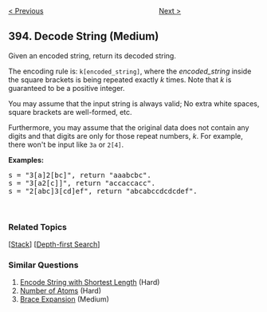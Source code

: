 <!--|This file generated by command(leetcode description); DO NOT EDIT.    |-->
<!--+----------------------------------------------------------------------+-->
<!--|@author    Openset <openset.wang@gmail.com>                           |-->
<!--|@link      https://github.com/openset                                 |-->
<!--|@home      https://github.com/openset/leetcode                        |-->
<!--+----------------------------------------------------------------------+-->

[< Previous](https://github.com/openset/leetcode/tree/master/problems/utf-8-validation "UTF-8 Validation")
　　　　　　　　　　　　　　　　
[Next >](https://github.com/openset/leetcode/tree/master/problems/longest-substring-with-at-least-k-repeating-characters "Longest Substring with At Least K Repeating Characters")

## 394. Decode String (Medium)

<p>Given an encoded string, return its decoded string.</p>

<p>The encoding rule is: <code>k[encoded_string]</code>, where the <i>encoded_string</i> inside the square brackets is being repeated exactly <i>k</i> times. Note that <i>k</i> is guaranteed to be a positive integer.</p>

<p>You may assume that the input string is always valid; No extra white spaces, square brackets are well-formed, etc.</p>

<p>Furthermore, you may assume that the original data does not contain any digits and that digits are only for those repeat numbers, <i>k</i>. For example, there won&#39;t be input like <code>3a</code> or <code>2[4]</code>.</p>

<p><b>Examples:</b></p>

<pre>
s = &quot;3[a]2[bc]&quot;, return &quot;aaabcbc&quot;.
s = &quot;3[a2[c]]&quot;, return &quot;accaccacc&quot;.
s = &quot;2[abc]3[cd]ef&quot;, return &quot;abcabccdcdcdef&quot;.
</pre>

<p>&nbsp;</p>

### Related Topics
  [[Stack](https://github.com/openset/leetcode/tree/master/tag/stack/README.md)]
  [[Depth-first Search](https://github.com/openset/leetcode/tree/master/tag/depth-first-search/README.md)]

### Similar Questions
  1. [Encode String with Shortest Length](https://github.com/openset/leetcode/tree/master/problems/encode-string-with-shortest-length) (Hard)
  1. [Number of Atoms](https://github.com/openset/leetcode/tree/master/problems/number-of-atoms) (Hard)
  1. [Brace Expansion](https://github.com/openset/leetcode/tree/master/problems/brace-expansion) (Medium)
